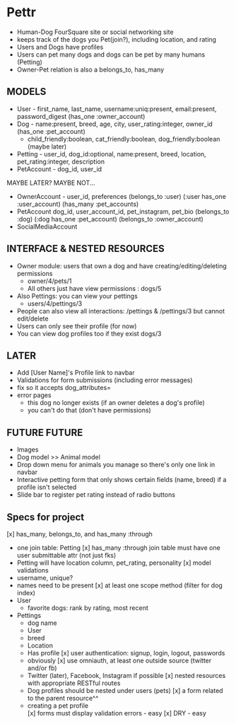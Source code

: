 # Pettr
- Human-Dog FourSquare site or social networking site
- keeps track of the dogs you Pet(join?), including location, and rating
- Users and Dogs have profiles
- Users can pet many dogs and dogs can be pet by many humans (Petting)
- Owner-Pet relation is also a belongs_to, has_many

## MODELS
- User - first_name, last_name, username:uniq:present, email:present, password_digest (has_one :owner_account)
- Dog - name:present, breed, age, city,  user_rating:integer, owner_id (has_one :pet_account)
	- child_friendly:boolean, cat_friendly:boolean, dog_friendly:boolean (maybe later)
- Petting - user_id, dog_id:optional, name:present, breed, location, pet_rating:integer, description
- PetAccount - dog_id, user_id

MAYBE LATER? MAYBE NOT...
- OwnerAccount - user_id, preferences (belongs_to :user) (:user has_one :user_account) (has_many :pet_accounts)
- PetAccount dog_id, user_account_id, pet_instagram, pet_bio (belongs_to :dog) (:dog has_one :pet_account) (belongs_to :owner_account)
- SocialMediaAccount

## INTERFACE & NESTED RESOURCES
- Owner module: users that own a dog and have creating/editing/deleting permissions
    - owner/4/pets/1
    - All others just have view permissions : dogs/5
- Also Pettings: you can view your pettings
    - users/4/pettings/3
- People can also view all interactions: /pettings & /pettings/3 but cannot edit/delete
- Users can only see their profile (for now)
- You can view dog profiles too if they exist dogs/3
## LATER
- Add [User Name]'s Profile link to navbar
- Validations for form submissions (including error messages)
- fix so it accepts dog_attributes=
- error pages
	- this dog no longer exists (if an owner deletes a dog's profile)
	- you can't do that (don't have permissions)

## FUTURE FUTURE
- Images
- Dog model >> Animal model
- Drop down menu for animals you manage so there's only one link in navbar
- Interactive petting form that only shows certain fields (name, breed) if a profile isn't selected
- Slide bar to register pet rating instead of radio buttons

## Specs for project
[x] has_many, belongs_to, and has_many :through
  - one join table: Petting
[x] has_many :through join table must have one user submittable attr (not just fks)
  - Petting will have location column, pet_rating, personality
[x] model validations
  - username, unique?
  - names need to be present
[x] at least one scope method (filter for dog index)
- User
    - favorite dogs: rank by rating, most recent
- Pettings
    - dog name
    - User
    - breed
    - Location
    - Has profile
[x] user authentication: signup, login, logout, passwords
  - obviously
[x] use omniauth, at least one outside source (twitter and/or fb)
  - Twitter (later), Facebook, Instagram if possible
[x] nested resources with appropriate RESTful routes
  - Dog profiles should be nested under users (pets)
[x] a form related to the parent resource^^
  - creating a pet profile  
[x] forms must display validation errors - easy
[x] DRY - easy
